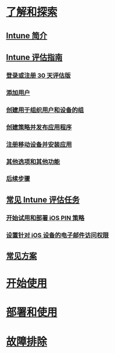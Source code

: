 # [了解和探索](introduction-to-microsoft-intune.md)
## [Intune 简介](introduction-to-microsoft-intune.md)
## [Intune 评估指南](get-started-with-a-30-day-trial-of-microsoft-intune.md)
### [登录或注册 30 天评估版](get-started-with-a-30-day-trial-of-microsoft-intune-step-1.md)
### [添加用户](get-started-with-a-30-day-trial-of-microsoft-intune-step-2.md)
### [创建用于组织用户和设备的组](get-started-with-a-30-day-trial-of-microsoft-intune-step-3.md)
### [创建策略并发布应用程序](get-started-with-a-30-day-trial-of-microsoft-intune-step-4.md)
### [注册移动设备并安装应用](get-started-with-a-30-day-trial-of-microsoft-intune-step-5.md)
### [其他选项和其他功能](get-started-with-a-30-day-trial-of-microsoft-intune-step-6.md)
### [后续步骤](get-started-with-a-30-day-trial-of-microsoft-intune-step-7.md)
## [常见 Intune 评估任务](common-microsoft-intune-evaluation-tasks.md)
### [开始试用和部署 iOS PIN 策略](start-a-microsoft-intune-trial-and-deploy-ios-pin-policy.md)
### [设置针对 iOS 设备的电子邮件访问权限](set-up-email-access-for-ios-devices-using-microsoft-intune.md)
## [常见方案](common-ways-to-use-intune.md)

<!--- ## [Intune FAQ](frequently-asked-questions-for-microsoft-intune.md)--->

# [开始使用](/intune/get-started/what-to-know-before-you-start-microsoft-intune)
<!-- # [Plan and Design](/intune/plan-design/ways-to-do-enterprise-mobility) -->
# [部署和使用](/intune/deploy-use/overview-of-device-and-app-lifecycles-in-microsoft-intune)
# [故障排除](/intune/troubleshoot/how-to-get-support-for-microsoft-intune)


<!--HONumber=May16_HO1-->


